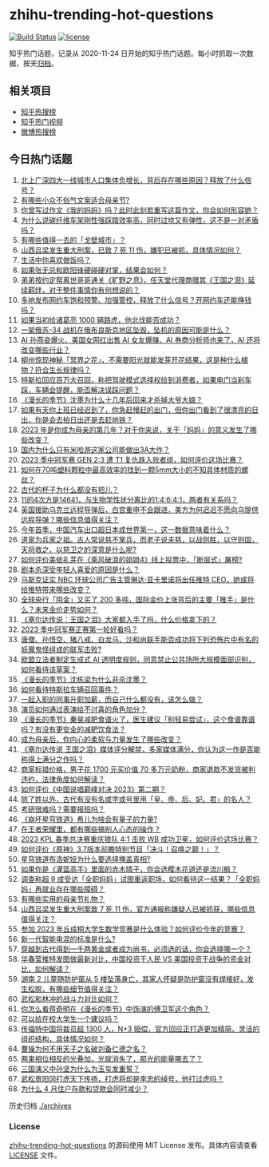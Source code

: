 # zhihu-trending-hot-questions

[![Build Status](https://github.com/justjavac/zhihu-trending-hot-questions/workflows/ci/badge.svg?branch=master)](https://github.com/justjavac/zhihu-trending-hot-questions/actions)
[![license](https://img.shields.io/github/license/justjavac/zhihu-trending-hot-questions)](https://github.com/justjavac/zhihu-trending-hot-questions/blob/master/LICENSE)

知乎热门话题，记录从 2020-11-24
日开始的知乎热门话题。每小时抓取一次数据，按天[归档](./archives)。

## 相关项目

- [知乎热搜榜](https://github.com/justjavac/zhihu-trending-top-search)
- [知乎热门视频](https://github.com/justjavac/zhihu-trending-hot-video)
- [微博热搜榜](https://github.com/justjavac/weibo-trending-hot-search)

## 今日热门话题

<!-- BEGIN -->
<!-- 最后更新时间 Sun May 14 2023 10:35:26 GMT+0800 (China Standard Time) -->

1. [北上广深四大一线城市人口集体负增长，背后存在哪些原因？释放了什么信号？](https://www.zhihu.com/question/600761941)
1. [有哪些小众不俗气文案适合母亲节?](https://www.zhihu.com/question/531465323)
1. [你曾写过作文《我的妈妈》吗？此时此刻若重写这篇作文，你会如何形容她？](https://www.zhihu.com/question/599729850)
1. [为什么说碳纤维车架刚性强踩踏效率高，同时过坎又有弹性，这不是一对矛盾吗？](https://www.zhihu.com/question/600123143)
1. [有哪些值得一去的「戈壁城市」？](https://www.zhihu.com/question/599945217)
1. [山西吕梁发生重大刑案，已致 7 死 11 伤，嫌犯已被抓，具体情况如何？](https://www.zhihu.com/question/600886694)
1. [生活中你喜欢做饭吗？](https://www.zhihu.com/question/598329063)
1. [如果张无忌和欧阳锋硬碰硬对掌，结果会如何？](https://www.zhihu.com/question/600158005)
1. [弟弟按约定帮离世哥哥通关《旷野之息》，任天堂代理商赠其《王国之泪》延续羁绊，对于整件事情你有何想说的？](https://www.zhihu.com/question/600389996)
1. [多地发布网约车饱和预警、加强管控，释放了什么信号？开网约车还能挣钱吗？](https://www.zhihu.com/question/600761617)
1. [如果当初给诸葛亮 1000 辆路虎，他北伐能否成功？](https://www.zhihu.com/question/590181583)
1. [一架俄苏-34 战机在俄布良斯克地区坠毁，坠机的原因可能是什么？](https://www.zhihu.com/question/600808802)
1. [AI 孙燕姿爆火、美国女网红出售 AI 女友爆赚、AI 券商分析师也来了，AI 还将改变哪些行业？](https://www.zhihu.com/question/600653363)
1. [柳州惊现神秘「冥界之花」，不需要阳光就能发芽开花结果，这是种什么植物？符合生长规律吗？](https://www.zhihu.com/question/600586178)
1. [特斯拉回应百万大召回，称把驾驶模式选择权给到消费者，如果电门当刹车踩，车辆会提醒，能否解决误踩问题？](https://www.zhihu.com/question/600786500)
1. [《漫长的季节》沈墨为什么十几年后回来才杀掉大爷大娘？](https://www.zhihu.com/question/600123626)
1. [如果有天你上班已经迟到了，你急赶慢赶的出门，但你出门看到了很漂亮的日出，你是会去拍日出还是去赶地铁？](https://www.zhihu.com/question/593842756)
1. [2023 年是你成为母亲的第几年？对于你来说，关于「妈妈」的意义发生了哪些改变？](https://www.zhihu.com/question/600591402)
1. [国内为什么只有米哈游这家公司能做出3A大作？](https://www.zhihu.com/question/599835719)
1. [2023 季中冠军赛 GEN 2:3 遭 T1 复仇跌入败者组，如何评价这场比赛？](https://www.zhihu.com/question/600778616)
1. [如何在70吨塑料颗粒中最高效率的找到一颗5mm大小的不知具体材质的螺丝？](https://www.zhihu.com/question/595410342)
1. [古代的杯子为什么都没有把儿？](https://www.zhihu.com/question/600080777)
1. [11的4次方是14641，与生物学性状分离比的1:4:6:4:1，两者有关系吗？](https://www.zhihu.com/question/600476706)
1. [英国援助乌克兰远程导弹后，白宫重申不会跟进，美方为何迟迟不愿向乌提供远程导弹？哪些信息值得关注？](https://www.zhihu.com/question/600766176)
1. [今年首季，中国汽车出口超日本成世界第一，这一数据意味着什么？](https://www.zhihu.com/question/600755135)
1. [道家为兵家之祖。古人常说慈不掌兵，而老子说夫慈，以战则胜，以守则固，天将救之，以慈卫之的深意是什么呢?](https://www.zhihu.com/question/600487339)
1. [如何评价美依礼芽在《乘风破浪的姐姐4》线上投票中，「断层式」屠榜?](https://www.zhihu.com/question/599831254)
1. [剧本杀深受年轻人喜爱的原因是什么？](https://www.zhihu.com/question/596368846)
1. [马斯克证实 NBC 环球公司广告主管琳达·亚卡里诺将出任推特 CEO，她或将给推特带来哪些改变？](https://www.zhihu.com/question/600730103)
1. [全球央行「囤金」又买了 200 多吨，国际金价上涨背后的主要「推手」是什么？未来金价走势如何？](https://www.zhihu.com/question/600637965)
1. [《塞尔达传说：王国之泪》大家都入手了吗，什么价格拿下的？](https://www.zhihu.com/question/596272793)
1. [2023 季中冠军赛正赛第一轮好看吗？](https://www.zhihu.com/question/600672857)
1. [唐僧、孙悟空、猪八戒、白龙马、沙和尚联手能否成功将下列恐怖片中有名的妖魔鬼怪组成的联军击败?](https://www.zhihu.com/question/600067650)
1. [欧盟立法者制定生成式 AI 透明度规则，同意禁止公共场所大规模面部识别，如何看待该草案？](https://www.zhihu.com/question/600590110)
1. [《漫长的季节》沈栋梁为什么非杀沈墨？](https://www.zhihu.com/question/598666853)
1. [如何看待特斯拉车辆召回事件？](https://www.zhihu.com/question/600583501)
1. [一起入职的同事升职加薪，而自己什么都没有，该怎么做？](https://www.zhihu.com/question/570812753)
1. [演员如何通过表演给不讨喜的角色加分？](https://www.zhihu.com/question/569968778)
1. [《漫长的季节》秦昊减肥食谱火了，医生建议「别轻易尝试」，这个食谱靠谱吗？有没有更安全的减肥饮食法？](https://www.zhihu.com/question/599596690)
1. [成为母亲后，你内心的柔软与力量发生了哪些改变？](https://www.zhihu.com/question/600592879)
1. [《塞尔达传说 王国之泪》媒体评分解禁，多家媒体满分，你认为这一作是否能称得上满分之作吗？](https://www.zhihu.com/question/600443302)
1. [商家标错价格，男子花 1700 元买价值 70 多万元奶粉，商家退款不发货被判违约，法律角度如何解读？](https://www.zhihu.com/question/600730098)
1. [如何评价《中国说唱巅峰对决 2023》第二期？](https://www.zhihu.com/question/600778535)
1. [除了姓以外，古代有没有名或字或号里用「皇、帝、后、妃、君」的名人？](https://www.zhihu.com/question/598108129)
1. [考研很难吗？需要报班吗？](https://www.zhihu.com/question/595879937)
1. [《崩坏星穹铁道》希儿为啥会有量子的力量?](https://www.zhihu.com/question/599469719)
1. [在王者荣耀里，都有哪些搞别人心态的操作？](https://www.zhihu.com/question/599578847)
1. [2023 KPL 春季总决赛重庆狼队 4:1 击败 WB 成功卫冕，如何评价这场比赛？](https://www.zhihu.com/question/600782681)
1. [如何评价《原神》3.7版本前瞻特别节目「决斗！召唤之巅！」？](https://www.zhihu.com/question/600796222)
1. [星穹铁道布洛妮娅为什么要选择掩盖真相?](https://www.zhihu.com/question/599382110)
1. [如果你是《灌篮高手》里面的赤木晴子，你会选樱木花道还是流川枫？](https://www.zhihu.com/question/597385096)
1. [调查称超 9 成受访「全职妈妈」试图重返职场，如何看待这一结果？「全职妈妈」再就业存在哪些障碍？](https://www.zhihu.com/question/600606292)
1. [有哪些实用的母亲节礼物？](https://www.zhihu.com/question/45129537)
1. [山西吕梁发生重大刑案致 7 死 11 伤，官方通报称嫌疑人已被抓获，哪些信息值得关注？](https://www.zhihu.com/question/600881092)
1. [参加 2023 年丘成桐大学生数学竞赛是什么体验？如何评价今年的竞赛？](https://www.zhihu.com/question/600744038)
1. [新一代智能电混的标准是什么?](https://www.zhihu.com/question/600743944)
1. [穿越到古代得到一千两黄金或者成为尚书，必须选的话，你会选择哪一个？](https://www.zhihu.com/question/599388135)
1. [华春莹推特发图做最新对比，中国投资于人民 VS 美国投资于战争的资金对比，如何解读？](https://www.zhihu.com/question/600777675)
1. [湖南 2 儿童随防护窗从 5 楼坠落身亡，其家人怀疑是防护窗没有焊接好，发生松脱，有哪些细节值得关注？](https://www.zhihu.com/question/600749308)
1. [武松和林冲的战斗力对比如何？](https://www.zhihu.com/question/575226463)
1. [你怎么看蒋奇明在《漫长的季节》中饰演的傅卫军这个角色？](https://www.zhihu.com/question/598532760)
1. [可以给在校大学生一个建议吗？](https://www.zhihu.com/question/377176699)
1. [传福特中国将裁员超 1300 人，N+3 赔偿，官方回应正打造更加精简、灵活的组织结构，具体情况如何？](https://www.zhihu.com/question/600605109)
1. [曹操为何不用天子之名破刘备仁德之名？](https://www.zhihu.com/question/599934591)
1. [两束相位相反的光叠加，光就消失了，那光的能量哪去了？](https://www.zhihu.com/question/34125620)
1. [三国演义中孙坚为什么为玉玺发重誓？](https://www.zhihu.com/question/599665388)
1. [武松景阳冈打虎天下传扬，打虎将却是李忠的绰号，他打过虎吗？](https://www.zhihu.com/question/589223397)
1. [为什么 4 月住户存款和贷款会同时减少？](https://www.zhihu.com/question/600620130)

<!-- END -->

历史归档 [./archives](./archives)

### License

[zhihu-trending-hot-questions](https://github.com/justjavac/zhihu-trending-hot-questions)
的源码使用 MIT License 发布。具体内容请查看 [LICENSE](./LICENSE) 文件。
